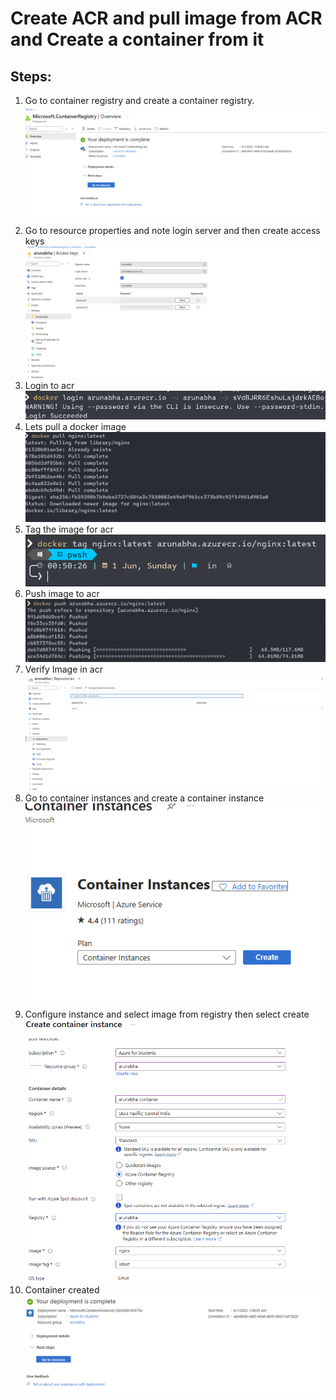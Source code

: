 # Create ACR and pull image from ACR and Create a container from it

## Steps:
1. Go to container registry and create a container registry. 
![alt text](../3-create-acr/screenshots/image.png)
2. Go to resource properties and note login server and then create access keys
![alt text](../3-create-acr/screenshots/image-1.png)
3. Login to acr 
![alt text](../3-create-acr/screenshots/image-2.png)
4. Lets pull a docker image
![alt text](../3-create-acr/screenshots/image-3.png)
5. Tag the image for acr
![alt text](../3-create-acr/screenshots/image-4.png)
6. Push image to acr
![alt text](../3-create-acr/screenshots/image-5.png)
7. Verify Image in acr
![alt text](../3-create-acr/screenshots/image-6.png)
8. Go to container instances and create a container instance 
![alt text](../3-create-acr/screenshots/image-7.png)
9. Configure instance and select image from registry then select create
![alt text](../3-create-acr/screenshots/image-8.png)
10. Container created
![alt text](../3-create-acr/screenshots/image-9.png)